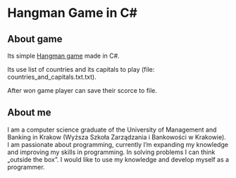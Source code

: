 # Hangman Game in C#

## About game
Its simple [Hangman game](https://en.wikipedia.org/wiki/Hangman_(game)) made in C#.

Its use list of countries and its capitals to play (file: countries_and_capitals.txt.txt).

After won game player can save their scorce to file.


## About me

I am a computer science graduate of the University of Management and Banking in Krakow
(Wyższa Szkoła Zarządzania i Bankowości w Krakowie). I am passionate about programming,
currently I’m expanding my knowledge and improving my skills in programming. In solving problems I
can think „outside the box”. I would like to use my knowledge and develop myself as a
programmer.

